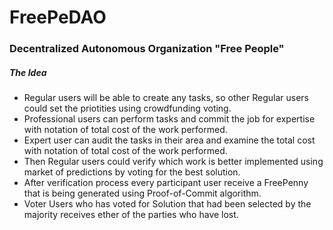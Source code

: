 # FreePeDAO
### Decentralized Autonomous Organization "Free People"


##### The Idea
- Regular users will be able to create any tasks, so other Regular users could set the priotities using crowdfunding voting. 
- Professional users can perform tasks and commit the job for expertise with notation of total cost of the work performed. 
- Expert user can audit the tasks in their area and examine the total cost with notation of total cost of the work performed. 
- Then Regular users could verify which work is better implemented using market of predictions by voting for the best solution. 
- After verification process every participant user receive a FreePenny that is being generated using Proof-of-Commit algorithm.
- Voter Users who has voted for Solution that had been selected by the majority receives ether of the parties who have lost.
